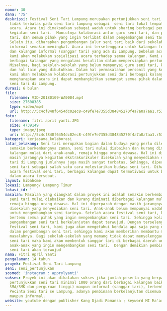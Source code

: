 ```yaml
---
nomor: 30
dana: '75'
deskripsi: Festival Seni Tari Lampung merupakan pertunjukkan seni tari nasional, dengan
  tidak terbatas pada seni tari lampung sebagai  seni tari lokal tempat terselenggaranya
  acara. Acara ini dimaksudkan sebagai wadah untuk sharing berbagai pengetahuan tentang
  kegiatan seni tari.  Munculnya kolaborasi antar guru seni tari, dan pengampu sanggar
  tari, dan semua pihak yang ingin terlibat dalam pengembangan seni tari di Lampung.
  Selain itu, diharapkan pengembangan jalur seni tari baik dari sekolah formal dan
  informal semakin meningkat. Acara ini terselenggara untuk kalangan formal (sekolah)
  dan kalangan informal (sanggar tari) yang ada di Lampung. Sebelum acra ini terselenggara,
  kami akan melakukan sosialisasi acara terhadap semua kalangan. Kami akan membantu
  berbagai kalangan yang mengalami kesulitan dalam mempersiapkan pertunjukkan seni.
  Misalnya, bagi sekolah-sekolah yang belum mempunyai guru seni tari, konstum tari
  dan hal lain yang dibutuhkan. Dalam hal permasalahan personil yang kurang memadai,
  kami akan melakukan kolaborasi pertunjukkan seni dari berbagai kalangan. Kami sangat
  mengharapkan acara ini dapat membangkitkan semangat semua pihak dalam mengembangkan
  seni tari di Lampung.
durasi: 6 bulan
file:
  filename: VID-20180109-WA0004.mp4
  size: 27608385
  type: video/mp4
  url: http://5c4cf848f6454dc02ec8-c49fe7e7355d384845270f4a7a0a7aa1.r53.cf2.rackcdn.com/ad6e6f5c-ae06-4df6-a80c-0a3587a48b76/VID-20180109-WA0004.mp4
foto:
  filename: fitri april yanti.JPG
  size: 4739149
  type: image/jpeg
  url: http://5c4cf848f6454dc02ec8-c49fe7e7355d384845270f4a7a0a7aa1.r53.cf2.rackcdn.com/d6c8d8d7-8943-4d4f-91b3-281baf4dd976/fitri%20april%20yanti.JPG
kategori: kerjasama_kolaborasi
latar_belakang: Seni tari merupakan bagian dalam budaya yang perlu dilestarikan. Namun,
  semakin berkembangnya zaman, seni tari mulai diabaikan dan kurang diminati diberbagai
  kalangan mulai dari anak-anak, remaja hingga orang dewasa. Hal ini diperparah dengan
  masih jarangnya kegiatan ekstrakurikuler disekolah yang menyediakan seni tari. Sanggar
  tari di Lampung jumlahnya juga masih sangat terbatas. Sehingga, diperlukan festival
  seni tari sebagai salah satu cara melestarikan budaya seni tari. Diharapkan dengan
  acara festival seni tari, berbagai kalangan dapat termotivasi untuk berpartisipasi
  dalam acara tersebut.
layout: hibahcme
lokasi: Lampung/ Lampung Timur
lokasi_id: ''
masalah: Masalah yang diangkat dalam proyek ini adalah semakin berkembangnya zaman,
  seni tari mulai diabaikan dan kurang diminati diberbagai kalangan mulai dari anak-anak,
  remaja hingga orang dewasa. Hal ini diperparah dengan masih jarangnya kegiatan ekstrakurikuler
  disekolah yang menyediakan seni tari. Anak-anak belum mempunyai wadah yang luas
  untuk mengembangkan seni tarinya. Setelah acara festival seni tari, kami akan dapat
  bertemu semua pihak yang ingin mengembangkan seni tari. Sehingga kolaborasi dalam
  pengembangan seni tari berkelanjutan dapat terwujud. Dengan terselenggaranya acara
  festival seni tari, kami juga akan mengetahui kendala apa saja yang dialami sekolah-sekolah
  dalam pengembangan seni tari sehingga kami akan memberikan membantu menyelesaikan
  masalahnya. Bagi sekolah-sekolah yang memang tidak dapat menyelenggarakan ektrakurikuler
  seni tari maka kami akan membentuk sanggar tari di berbagai daerah untuk mewadahi
  anak-anak yang ingin mengembangkan seni tari.  Dengan demikian pembinaan dan pelestarian
  seni tari akan terwujud
nama: Fitri April Yanti
pengalaman: 14 tahun
proyek: Festival Seni Tari Lampung
seni: seni_pertunjukan
sosmed: 'instagram : apprylyanti'
sukses: Proyek ini akan dikatakan sukses jika jumlah peserta yang berpartisipasi dalam
  pertunjukkan seni tari minimal 1000 orang dari berbagai kalangan baik formal (SD/MI,SMP/Mts,MA/
  SMA/SMK dan perguruan tinggi) maupun informal (sanggar tari), terbentuknya komunitas
  Pecinta Seni tari se Lampung, adanya pembinaan berkelanjutan disemua kalangan formal
  maupun informal.
website: youtube dengan publisher Kang Djadi Romansa ; keyword MI Ma'arif NU 6 Oke
---
```

